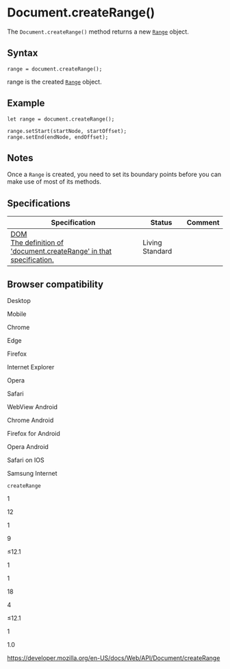 # Document.createRange()

The `Document.createRange()` method returns a new [`Range`](../range) object.

## Syntax

    range = document.createRange();

range is the created [`Range`](../range) object.

## Example

    let range = document.createRange();

    range.setStart(startNode, startOffset);
    range.setEnd(endNode, endOffset);

## Notes

Once a `Range` is created, you need to set its boundary points before you can make use of most of its methods.

## Specifications

<table><thead><tr class="header"><th>Specification</th><th>Status</th><th>Comment</th></tr></thead><tbody><tr class="odd"><td><a href="https://dom.spec.whatwg.org/#dom-document-createrange">DOM<br />
<span class="small">The definition of 'document.createRange' in that specification.</span></a></td><td><span class="spec-living">Living Standard</span></td><td></td></tr></tbody></table>

## Browser compatibility

Desktop

Mobile

Chrome

Edge

Firefox

Internet Explorer

Opera

Safari

WebView Android

Chrome Android

Firefox for Android

Opera Android

Safari on IOS

Samsung Internet

`createRange`

1

12

1

9

≤12.1

1

1

18

4

≤12.1

1

1.0

<a href="https://developer.mozilla.org/en-US/docs/Web/API/Document/createRange" class="_attribution-link">https://developer.mozilla.org/en-US/docs/Web/API/Document/createRange</a>
